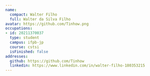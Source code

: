 ```yaml
---
name:
  compact: Walter Filho
  full: Walter da Silva Filho
avatar: https://github.com/Tinhow.png
occupations:
- id: 20211370037
  type: student
  campus: ifpb-jp
  course: cstsi
  isFinished: false
addresses:
  github: https://github.com/Tinhow
  linkedin: https://www.linkedin.com/in/walter-filho-180353215
---
```


